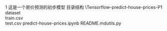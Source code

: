 1 这是一个房价预测的初步模型
目录结构
\Tensorflow-predict-house-prices-P1\
    dataset\
        train.csv\
        test.csv
    predict-house-prices.ipynb
    README.mdutils.py
